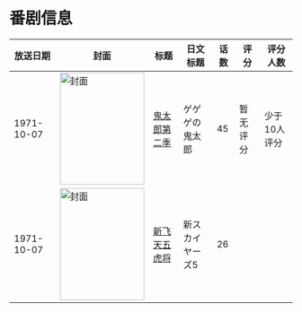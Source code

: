 # 番剧信息

|放送日期|封面|标题|日文标题|话数|评分|评分人数|
|---|---|---|---|---|---|---|
|1971-10-07|<img src="https://lain.bgm.tv/pic/cover/c/7e/8b/133510_fNfvQ.jpg" alt="封面" style="width:150px;height:200px;object-fit:cover;">|[鬼太郎第二季](https://bangumi.tv/subject/133510)|ゲゲゲの鬼太郎|45|暂无评分|少于10人评分|
|1971-10-07|<img src="https://lain.bgm.tv/pic/cover/c/87/d6/188962_98qZs.jpg" alt="封面" style="width:150px;height:200px;object-fit:cover;">|[新飞天五虎将](https://bangumi.tv/subject/188962)|新スカイヤーズ5|26|||
